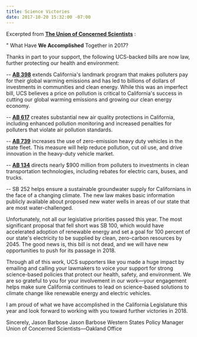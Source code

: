 ```yaml
---
title: Science Victories
date: 2017-10-20 15:32:00 -07:00
---
```


Excerpted from [**The Union of Concerned Scientists**](http://www.ucsusa.org/) :

"  What Have **We Accomplished** Together in 2017?

Thanks in part to your support, the following UCS-backed bills are now law, further protecting our health and environment:

-- [**AB 398**](https://leginfo.legislature.ca.gov/faces/billNavClient.xhtml?bill_id=201720180AB398) extends California's landmark program that makes polluters pay for their global warming emissions and has led to billions of dollars of investments in communities and clean energy. While this was an imperfect bill, UCS believes a price on pollution is critical to California's success in cutting our global warming emissions and growing our clean energy economy.

-- [**AB 617**](https://leginfo.legislature.ca.gov/faces/billNavClient.xhtml?bill_id=201720180AB617) creates substantial new air quality protections in California, including enhanced pollution monitoring and increased penalties for polluters that violate air pollution standards.

-- [**AB 739**](https://leginfo.legislature.ca.gov/faces/billTextClient.xhtml?bill_id=201720180AB739) increases the use of zero-emission heavy duty vehicles in the state fleet. This measure will help reduce pollution, cut oil use, and drive innovation in the heavy-duty vehicle market.

-- [**AB 134**](http://blog.ucsusa.org/jimmy-odea/truck-and-bus-legislation-to-watch-in-california) directs nearly $900 million from polluters to investments in clean transportation technologies, including rebates for electric cars, buses, and trucks.

-- SB 252 helps ensure a sustainable groundwater supply for Californians in the face of a changing climate. The new law makes basic information publicly available about proposed new water wells in areas of our state that are most water-challenged.

Unfortunately, not all our legislative priorities passed this year. The most significant proposal that fell short was SB 100, which would have accelerated adoption of renewable energy and set a goal for 100 percent of our state's electricity to be supplied by clean, zero-carbon resources by 2045. The good news is, this bill is not dead, and we will have new opportunities to push for its passage in 2018.

Through all of this work, UCS supporters like you made a huge impact by emailing and calling your lawmakers to voice your support for strong science-based policies that protect our health, safety, and environment. We are so grateful to you for your involvement in our work—your engagement helps make sure California continues to lead on science-based solutions to climate change like renewable energy and electric vehicles.

I am proud of what we have accomplished in the California Legislature this year and look forward to working with you toward further victories in 2018.

Sincerely,
Jason Barbose
Jason Barbose
Western States Policy Manager
Union of Concerned Scientists—Oakland Office


